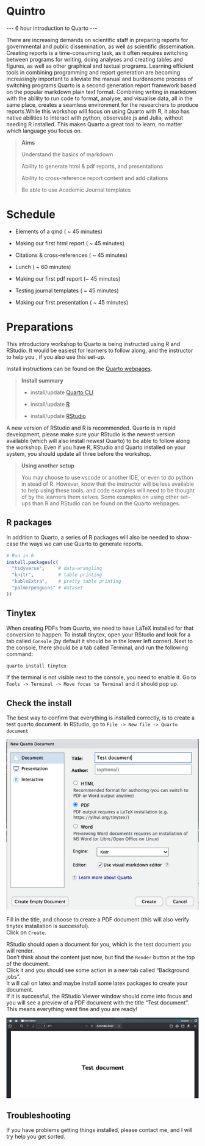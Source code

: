 
# Quintro

--- 6 hour introduction to Quarto ---

There are increasing demands on scientific staff in preparing reports
for governmental and public dissemination, as well as scientific
dissemination. Creating reports is a time-consuming task, as it often
requires switching between programs for writing, doing analyses and
creating tables and figures, as well as other graphical and textual
programs. Learning efficient tools in combining programming and report
generation are becoming increasingly important to alleviate the manual
and burdensome process of switching programs.Quarto is a second
generation report framework based on the popular markdown plain text
format. Combining writing in markdown with the ability to run code to
format, analyse, and visualise data, all in the same place, creates a
seamless environment for the researchers to produce reports.While this
workshop will focus on using Quarto with R, it also has native abilities
to interact with python, observable.js and Julia, without needing R
installed. This makes Quarto a great tool to learn, no matter which
language you focus on.

> **Aims**
>
> Understand the basics of markdown
>
> Ability to generate html & pdf reports, and presentations
>
> Ability to cross-reference report content and add citations
>
> Be able to use Academic Journal templates

# Schedule

-   Elements of a qmd ( \~ 45 minutes)

-   Making our first html report ( \~ 45 minutes)

-   Citations & cross-references ( \~ 45 minutes)

-   Lunch ( \~ 60 minutes)

-   Making our first pdf report (\~ 45 minutes)

-   Testing journal templates ( \~ 45 minutes)

-   Making our first presentation ( \~ 45 minutes)

# Preparations

This introductory workshop to Quarto is being instructed using R and
RStudio. It would be easiest for learners to follow along, and the
instructor to help you , if you also use this set-up.

Install instructions can be found on the [Quarto
webpages](https://quarto.org/docs/get-started/).

> **Install summary**
>
> -   install/update [Quarto CLI](https://quarto.org/docs/get-started/)
>
> <!-- -->
>
> -   install/update [R](https://cran.rstudio.com/)
>
> -   install/update
>     [RStudio](https://posit.co/download/rstudio-desktop/)

A new version of RStudio and R is recommended. Quarto is in rapid
development, please make sure your RStudio is the newest version
available (which will also install newest Quarto) to be able to follow
along the workshop. Even if you have R, RStudio and Quarto installed on
your system, you should update all three before the workshop.

> **Using another setup**
>
> You may choose to use vscode or another IDE, or even to do python in
> stead of R. However, know that the instructor will be less available
> to help using these tools, and code examples will need to be thought
> of by the learners them selves. Some examples on using other set-ups
> than R and RStudio can be found on the Quarto webpages.

## R packages

In addition to Quarto, a series of R packages will also be needed to
show-case the ways we can use Quarto to generate reports.

``` r
# Run in R
install.packages(c(
  "tidyverse",     # data-wrangling
  "knitr",         # table printing
  "kableExtra",    # pretty table printing
  "palmerpenguins" # dataset
))
```

## Tinytex

When creating PDFs from Quarto, we need to have LaTeX installed for that
conversion to happen. To install tinytex, open your RStudio and look for
a tab called `Console` (by default it should be in the lower left
corner). Next to the console, there should be a tab called Terminal, and
run the following command:

``` bash
quarto install tinytex
```

If the terminal is not visible next to the console, you need to enable
it. Go to `Tools -> Terminal -> Move focus to Terminal` and it should
pop up.

## Check the install

The best way to confirm that everything is installed correctly, is to
create a test quarto document. In RStudio, go to
`File -> New file -> Quarto document`

  
![](images/image-698515572.png)  
  
Fill in the title, and choose to create a PDF document (this will also
verify tinytex installation is successful).  
Click on `Create`.  
  
RStudio should open a document for you, which is the test document you
will render.  
Don’t think about the content just now, but find the `Render` button at
the top of the document.  
Click it and you should see some action in a new tab called “Background
jobs”.  
It will call on latex and maybe install some latex packages to create
your document.  
If it is successful, the RStudio Viewer window should come into focus
and you will see a preview of a PDF document with the title “Test
document”.  
This means everything went fine and you are ready!

![](images/image-676971779.png)

## Troubleshooting

If you have problems getting things installed, please contact me, and I
will try help you get sorted.
